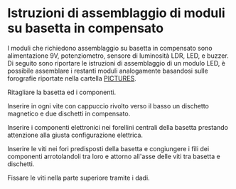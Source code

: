 # Istruzioni di assemblaggio di moduli su basetta in compensato

I moduli che richiedono assemblaggio su basetta in compensato sono
alimentazione 9V, potenziometro, sensore di luminosità LDR, LED, e 
buzzer. Di seguito sono riportare le istruzioni di assemblaggio di un
modulo LED, è possibile assemblare i restanti moduli analogamente
basandosi sulle forografie riportate nella cartella [PICTURES]().

Ritagliare la basetta ed i componenti.

Inserire in ogni vite con cappuccio rivolto verso il basso un dischetto
magnetico e due dischetti in compensato.

Inserire i componenti elettronici nei forellini centrali della basetta
prestando attenzione alla giusta configurazione elettrica.

Inserire le viti nei fori predisposti della basetta e congiungere i fili
dei componenti arrotolandoli tra loro e attorno all'asse delle viti tra
basetta e dischetti.

Fissare le viti nella parte superiore tramite i dadi.
